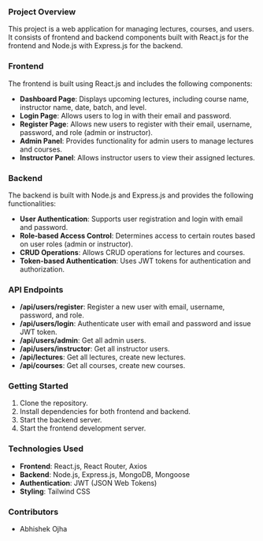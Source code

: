 ### Project Overview

This project is a web application for managing lectures, courses, and users. It consists of frontend and backend components built with React.js for the frontend and Node.js with Express.js for the backend.

### Frontend

The frontend is built using React.js and includes the following components:

- **Dashboard Page**: Displays upcoming lectures, including course name, instructor name, date, batch, and level.
- **Login Page**: Allows users to log in with their email and password.
- **Register Page**: Allows new users to register with their email, username, password, and role (admin or instructor).
- **Admin Panel**: Provides functionality for admin users to manage lectures and courses.
- **Instructor Panel**: Allows instructor users to view their assigned lectures.

### Backend

The backend is built with Node.js and Express.js and provides the following functionalities:

- **User Authentication**: Supports user registration and login with email and password.
- **Role-based Access Control**: Determines access to certain routes based on user roles (admin or instructor).
- **CRUD Operations**: Allows CRUD operations for lectures and courses.
- **Token-based Authentication**: Uses JWT tokens for authentication and authorization.

### API Endpoints

- **/api/users/register**: Register a new user with email, username, password, and role.
- **/api/users/login**: Authenticate user with email and password and issue JWT token.
- **/api/users/admin**: Get all admin users.
- **/api/users/instructor**: Get all instructor users.
- **/api/lectures**: Get all lectures, create new lectures.
- **/api/courses**: Get all courses, create new courses.


### Getting Started

1. Clone the repository.
2. Install dependencies for both frontend and backend.
3. Start the backend server.
4. Start the frontend development server.

### Technologies Used

- **Frontend**: React.js, React Router, Axios
- **Backend**: Node.js, Express.js, MongoDB, Mongoose
- **Authentication**: JWT (JSON Web Tokens)
- **Styling**: Tailwind CSS

### Contributors

- Abhishek Ojha
